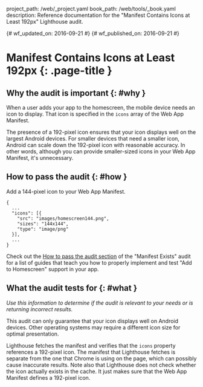 project_path: /web/_project.yaml
book_path: /web/tools/_book.yaml
description: Reference documentation for the "Manifest Contains Icons at Least 192px" Lighthouse audit.

{# wf_updated_on: 2016-09-21 #}
{# wf_published_on: 2016-09-21 #}

# Manifest Contains Icons at Least 192px  {: .page-title }

## Why the audit is important {: #why }

When a user adds your app to the homescreen, the mobile device needs an icon to
display. That icon is specified in the `icons` array of the Web App Manifest.

The presence of a 192-pixel icon ensures that your icon displays well on the
largest Android devices. For smaller devices that need a smaller icon, Android
can scale down the 192-pixel icon with reasonable accuracy. In other words,
although you can provide smaller-sized icons in your Web App Manifest, it's
unnecessary.

## How to pass the audit {: #how }

Add a 144-pixel icon to your Web App Manifest.

    {
      ...
      "icons": [{
        "src": "images/homescreen144.png",
        "sizes": "144x144",
        "type": "image/png"
      }],
      ...
    }

Check out the [How to pass the audit section](manifest-exists#how) of the
"Manifest Exists" audit for a list of guides that teach you how to properly
implement and test "Add to Homescreen" support in your app.

## What the audit tests for {: #what }

*Use this information to determine if the audit is relevant to your needs
or is returning incorrect results.*

This audit can only guarantee that your icon displays well on Android devices.
Other operating systems may require a different icon size for optimal
presentation.

Lighthouse fetches the manifest and verifies that the `icons` property
references a 192-pixel icon. The manifest that Lighthouse fetches is
separate from the one that Chrome is using on the page, which can possibly
cause inaccurate results. Note also that Lighthouse does not check whether
the icon actually exists in the cache. It just makes sure that the Web App
Manifest defines a 192-pixel icon.
